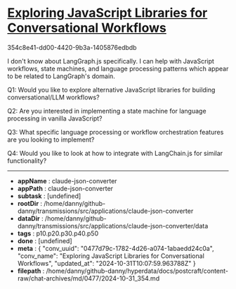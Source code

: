 # [Exploring JavaScript Libraries for Conversational Workflows](https://claude.ai/chat/0477d79c-1782-4d26-a074-1abaedd24c0a)

354c8e41-dd00-4420-9b3a-1405876edbdb

 I don't know about LangGraph.js specifically. I can help with JavaScript workflows, state machines, and language processing patterns which appear to be related to LangGraph's domain.

Q1: Would you like to explore alternative JavaScript libraries for building conversational/LLM workflows?

Q2: Are you interested in implementing a state machine for language processing in vanilla JavaScript?

Q3: What specific language processing or workflow orchestration features are you looking to implement?

Q4: Would you like to look at how to integrate with LangChain.js for similar functionality?

---

* **appName** : claude-json-converter
* **appPath** : claude-json-converter
* **subtask** : [undefined]
* **rootDir** : /home/danny/github-danny/transmissions/src/applications/claude-json-converter
* **dataDir** : /home/danny/github-danny/transmissions/src/applications/claude-json-converter/data
* **tags** : p10.p20.p30.p40.p50
* **done** : [undefined]
* **meta** : {
  "conv_uuid": "0477d79c-1782-4d26-a074-1abaedd24c0a",
  "conv_name": "Exploring JavaScript Libraries for Conversational Workflows",
  "updated_at": "2024-10-31T10:07:59.963788Z"
}
* **filepath** : /home/danny/github-danny/hyperdata/docs/postcraft/content-raw/chat-archives/md/0477/2024-10-31_354.md